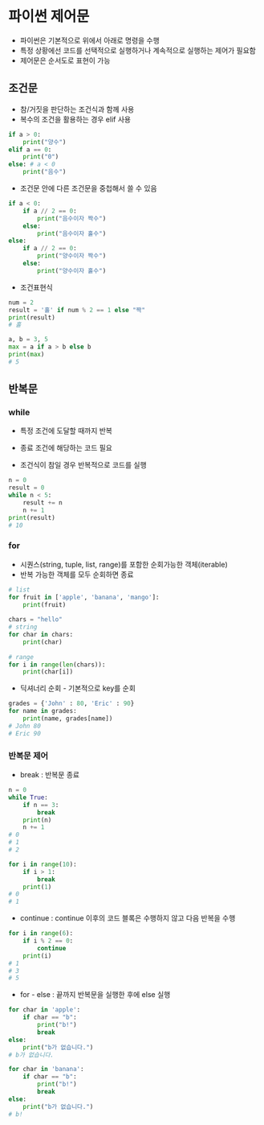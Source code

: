 # 파이썬 제어문

- 파이썬은 기본적으로 위에서 아래로 명령을 수행
- 특정 상황에선 코드를 선택적으로 실행하거나 계속적으로 실행하는 제어가 필요함
- 제어문은 순서도로 표현이 가능

## 조건문

- 참/거짓을 판단하는 조건식과 함께 사용
- 복수의 조건을 활용하는 경우 elif 사용

```python
if a > 0:
    print("양수")
elif a == 0:
    print("0")
else: # a < 0
    print("음수")
```

- 조건문 안에 다른 조건문을 중첩해서 쓸 수 있음

```python
if a < 0:
    if a // 2 == 0:
        print("음수이자 짝수")
    else:
        print("음수이자 홀수")
else:
    if a // 2 == 0:
        print("양수이자 짝수")
    else:
        print("양수이자 홀수")
```

- 조건표현식

```python
num = 2
result = '홀' if num % 2 == 1 else "짝"
print(result)
# 홀

a, b = 3, 5
max = a if a > b else b
print(max)
# 5
```



## 반복문

### while

- 특정 조건에 도달할 때까지 반복
- 종료 조건에 해당하는 코드 필요

- 조건식이 참일 경우 반복적으로 코드를 실행

```python
n = 0
result = 0
while n < 5:
    result += n
    n += 1
print(result)
# 10
```

### for

- 시퀀스(string, tuple, list, range)를 포함한 순회가능한 객체(iterable)
- 반복 가능한 객체를 모두 순회하면 종료

```python
# list
for fruit in ['apple', 'banana', 'mango']:
    print(fruit)
    
chars = "hello" 
# string
for char in chars:
    print(char)
     
# range
for i in range(len(chars)):
    print(char[i])
```

- 딕셔너리 순회 - 기본적으로 key를 순회

```python
grades = {'John' : 80, 'Eric' : 90}
for name in grades:
    print(name, grades[name])
# John 80
# Eric 90
```

### 반복문 제어

- break : 반복문 종료

```python
n = 0
while True:
    if n == 3:
        break
    print(n)
    n += 1
# 0
# 1
# 2

for i in range(10):
    if i > 1:
        break
    print(1)
# 0
# 1
```

- continue : continue 이후의 코드 블록은 수행하지 않고 다음 반복을 수행

```python
for i in range(6):
    if i % 2 == 0:
        continue
    print(i)
# 1
# 3
# 5
```

- for - else : 끝까지 반복문을 실행한 후에 else 실행

```python
for char in 'apple':
    if char == "b":
        print("b!")
        break
else:
    print("b가 없습니다.")
# b가 없습니다.

for char in 'banana':
    if char == "b":
        print("b!")
        break
else:
    print("b가 없습니다.")
# b!
```

